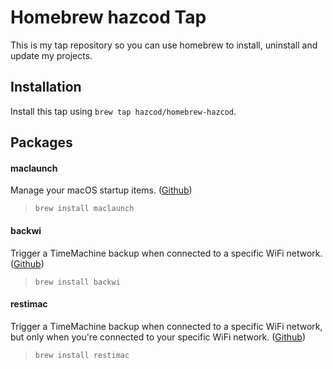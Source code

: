 # Homebrew hazcod Tap
This is my tap repository so you can use homebrew to install, uninstall and update my projects.

## Installation
Install this tap using `brew tap hazcod/homebrew-hazcod`.

## Packages

#### maclaunch
Manage your macOS startup items. ([Github](https://github.com/hazcod/maclaunch))
> `brew install maclaunch`

#### backwi
Trigger a TimeMachine backup when connected to a specific WiFi network. ([Github](https://github.com/hazcod/backwi.sh))
> `brew install backwi`

#### restimac
Trigger a TimeMachine backup when connected to a specific WiFi network, but only when you're connected to your specific WiFi network. ([Github](https://github.com/hazcod/restimac.sh))
> `brew install restimac`

